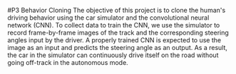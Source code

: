#P3 Behavior Cloning
The objective of this project is to clone the human's driving behavior using the car simulator and the convolutional neural network (CNN). To collect data to train the CNN, we use the simulator to record frame-by-frame images of the track and the corresponding steering angles input by the driver. A properly trained CNN is expected to use the image as an input and predicts the steering angle as an output. As a result, the car in the simulator can continuously drive itself on the road without going off-track in the autonomous mode.